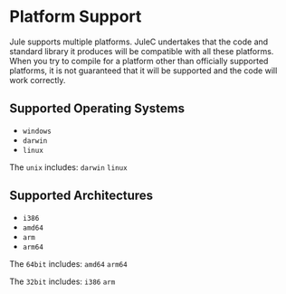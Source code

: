 # Platform Support
Jule supports multiple platforms. JuleC undertakes that the code and standard library it produces will be compatible with all these platforms. When you try to compile for a platform other than officially supported platforms, it is not guaranteed that it will be supported and the code will work correctly. 

## Supported Operating Systems

- `windows`
- `darwin`
- `linux`

The `unix` includes: `darwin` `linux`

## Supported Architectures

- `i386`
- `amd64`
- `arm`
- `arm64`

The `64bit` includes: `amd64` `arm64`

The `32bit` includes: `i386` `arm`